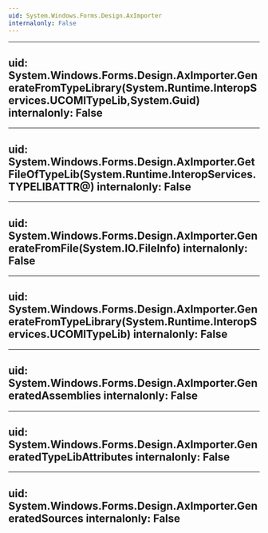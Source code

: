 ```yaml
---
uid: System.Windows.Forms.Design.AxImporter
internalonly: False
---
```


---
uid: System.Windows.Forms.Design.AxImporter.GenerateFromTypeLibrary(System.Runtime.InteropServices.UCOMITypeLib,System.Guid)
internalonly: False
---

---
uid: System.Windows.Forms.Design.AxImporter.GetFileOfTypeLib(System.Runtime.InteropServices.TYPELIBATTR@)
internalonly: False
---

---
uid: System.Windows.Forms.Design.AxImporter.GenerateFromFile(System.IO.FileInfo)
internalonly: False
---

---
uid: System.Windows.Forms.Design.AxImporter.GenerateFromTypeLibrary(System.Runtime.InteropServices.UCOMITypeLib)
internalonly: False
---

---
uid: System.Windows.Forms.Design.AxImporter.GeneratedAssemblies
internalonly: False
---

---
uid: System.Windows.Forms.Design.AxImporter.GeneratedTypeLibAttributes
internalonly: False
---

---
uid: System.Windows.Forms.Design.AxImporter.GeneratedSources
internalonly: False
---
